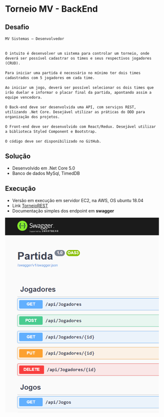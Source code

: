 ﻿# Torneio MV - BackEnd


## Desafio

```
MV Sistemas – Desenvolvedor


O intuito é desenvolver um sistema para controlar um torneio, onde deverá ser possível cadastrar os times e seus respectivos jogadores (CRUD).

Para iniciar uma partida é necessário no mínimo ter dois times cadastrados com 5 jogadores em cada time.

Ao iniciar um jogo, deverá ser possível selecionar os dois times que irão duelar e informar o placar final da partida, apontando assim a equipe vencedora.

O Back-end deve ser desenvolvida uma API, com serviços REST, utilizando .Net Core. Desejável utilizar as práticas do DDD para organização dos projetos.

O Front-end deve ser desenvolvido com React/Redux. Desejável utilizar a biblioteca Styled Component e Bootstrap.

O código deve ser disponibilizado no GitHub.
```

## Solução

* Desenvolvido em .Net Core 5.0
* Banco de dados MySql, TimedDB

## Execução

* Versão em execução em servidor EC2, na AWS, OS ubuntu 18.04
* Link [TorneioREST](https://torneio.ddns.net)
* Documentação simples dos endpoint em **swagger**

![Alt text](./Partida/torneio_swagger.PNG?raw=true "Swagger")